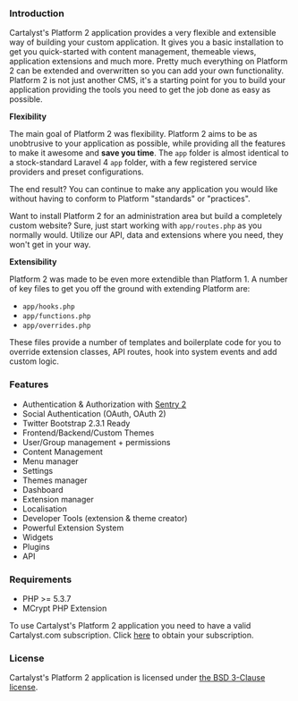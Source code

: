 <a name="introduction"></a>
### Introduction

Cartalyst's Platform 2 application provides a very flexible and extensible way of building your custom application. It gives you a basic installation to get you quick-started with content management, themeable views, application extensions and much more. Pretty much everything on Platform 2 can be extended and overwritten so you can add your own functionality. Platform 2 is not just another CMS, it's a starting point for you to build your application providing the tools you need to get the job done as easy as possible.

**Flexibility**

The main goal of Platform 2 was flexibility. Platform 2 aims to be as unobtrusive
to your application as possible, while providing all the features to make it
awesome and **save you time**. The `app` folder is almost identical to a
stock-standard Laravel 4 `app` folder, with a few registered service
providers and preset configurations.

The end result? You can continue to make any application you would like without
having to conform to Platform "standards" or "practices".

Want to install Platform 2 for an administration area but build a completely custom
website? Sure, just start working with `app/routes.php` as you normally would.
Utilize our API, data and extensions where you need, they won't get in your way.

**Extensibility**

Platform 2 was made to be even more extendible than Platform 1. A number of key files to get you off the ground with extending Platform are:

 - `app/hooks.php`
 - `app/functions.php`
 - `app/overrides.php`

These files provide a number of templates and boilerplate code for you to override extension classes, API routes, hook into system events and add custom logic.

<a name="features"></a>
### Features

- Authentication & Authorization with [Sentry 2](http://docs.cartalyst.com/sentry-2)
- Social Authentication (OAuth, OAuth 2)
- Twitter Bootstrap 2.3.1 Ready
- Frontend/Backend/Custom Themes
- User/Group management + permissions
- Content Management
- Menu manager
- Settings
- Themes manager
- Dashboard
- Extension manager
- Localisation
- Developer Tools (extension & theme creator)
- Powerful Extension System
- Widgets
- Plugins
- API

<a name="requirements"></a>
### Requirements

- PHP >= 5.3.7
- MCrypt PHP Extension

To use Cartalyst's Platform 2 application you need to have a valid Cartalyst.com subscription. Click [here](https://www.cartalyst.com/pricing) to obtain your subscription.

<a name="license"></a>
### License

Cartalyst's Platform 2 application is licensed under [the BSD 3-Clause license](/platform2/overview/license).
